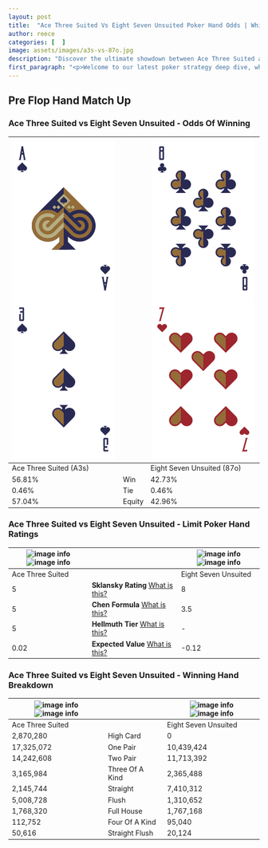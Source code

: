 ```yaml
---
layout: post
title:  "Ace Three Suited Vs Eight Seven Unsuited Poker Hand Odds | Which Is The Better Hand In Poker? A Complete Guide"
author: reece
categories: [  ]
image: assets/images/a3s-vs-87o.jpg
description: "Discover the ultimate showdown between Ace Three Suited and Eight Seven Unsuited in poker! Uncover the odds, strategies, and scenarios where one hand triumphs over the other. Get ready to up your poker game with this thrilling analysis."
first_paragraph: "<p>Welcome to our latest poker strategy deep dive, where we're pitting two distinct hands against each other in a high-stakes showdown: Ace Three Suited vs Eight Seven Unsuited.</p><p>In the dynamic world of poker, every decision counts, and knowing which hand holds the upper hand is key to your success at the table.</p><p>In this article, we'll dissect these two hands, explore the scenarios where one dominates the other, and equip you with the knowledge to make strategic choices that can tip the odds in your favor.</p><p>Get ready to unravel the intriguing dynamics of these poker hands and elevate your game to new heights.</p>"
---
```




[comment]: # (sp0)

## Pre Flop Hand Match Up

<div class="table hand-ratings" markdown="1"> 



### Ace Three Suited vs Eight Seven Unsuited - Odds Of Winning


    
| ![image info](assets/images/hand1/a.png) ![image info](assets/images/hand1/3.png) |  | ![image info](assets/images/hand2/8.png) ![image info](assets/images/hand2/7o.png) |
| -------- | -------- | -------- |
| Ace Three Suited (A3s) |  | Eight Seven Unsuited (87o) |
| 56.81% | Win | 42.73% |
| 0.46% | Tie | 0.46% |
| 57.04% | Equity | 42.96% |




[comment]: # (sp1)



### Ace Three Suited vs Eight Seven Unsuited - Limit Poker Hand Ratings


    
| ![image info](https://www.riverpairs.com/assets/images/hand1/a.png) ![image info](https://www.riverpairs.com/assets/images/hand1/3.png) |  | ![image info](https://www.riverpairs.com/assets/images/hand2/8.png) ![image info](https://www.riverpairs.com/assets/images/hand2/7o.png) |
| -------- | -------- | -------- |
| Ace Three Suited |  | Eight Seven Unsuited |
| 5 | **Sklansky Rating** [What is this?](/sklansky-rating-explained) | 8 |
| 5 | **Chen Formula** [What is this?](/chen-formula-explained) | 3.5 |
| 5 | **Hellmuth Tier** [What is this?](/Hellmuth-tier-explained) | - |
| 0.02 | **Expected Value** [What is this?](/expected-value-explained) | -0.12 |




[comment]: # (sp2)



### Ace Three Suited vs Eight Seven Unsuited - Winning Hand Breakdown


    
| ![image info](https://www.riverpairs.com/assets/images/hand1/a.png) ![image info](https://www.riverpairs.com/assets/images/hand1/3.png) |  | ![image info](https://www.riverpairs.com/assets/images/hand2/8.png) ![image info](https://www.riverpairs.com/assets/images/hand2/7o.png) |
| -------- | -------- | -------- |
| Ace Three Suited |  | Eight Seven Unsuited |
| 2,870,280 | High Card | 0 |
| 17,325,072 | One Pair | 10,439,424 |
| 14,242,608 | Two Pair | 11,713,392 |
| 3,165,984 | Three Of A Kind | 2,365,488 |
| 2,145,744 | Straight | 7,410,312 |
| 5,008,728 | Flush | 1,310,652 |
| 1,768,320 | Full House | 1,767,168 |
| 112,752 | Four Of A Kind | 95,040 |
| 50,616 | Straight Flush | 20,124 |




[comment]: # (sp3)



</div>

[comment]: # (sp4)



[comment]: # (sp5)

